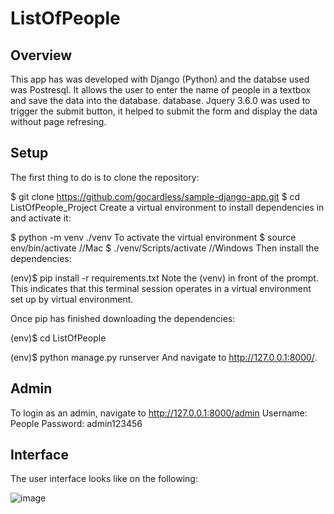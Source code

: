 # ListOfPeople
## Overview
This app has was developed with Django (Python) and the databse used was Postresql. It allows the user to enter the name of people in a textbox and save the data into the database.
database. Jquery 3.6.0 was used to trigger the submit button, it helped to submit the form and display the data without page refresing. 

## Setup

The first thing to do is to clone the repository:

$ git clone https://github.com/gocardless/sample-django-app.git
$ cd ListOfPeople_Project
Create a virtual environment to install dependencies in and activate it:

$ python -m venv ./venv
To activate the virtual environment
$ source env/bin/activate //Mac
$ ./venv/Scripts/activate //Windows
Then install the dependencies:

(env)$ pip install -r requirements.txt
Note the (venv) in front of the prompt. This indicates that this terminal session operates in a virtual environment set up by virtual environment.

Once pip has finished downloading the dependencies:

(env)$ cd ListOfPeople

(env)$ python manage.py runserver
And navigate to http://127.0.0.1:8000/.

## Admin
To login as an admin, navigate to http://127.0.0.1:8000/admin
Username: People
Password: admin123456

## Interface
The user interface looks like on the following:

![image](https://user-images.githubusercontent.com/48994734/181648734-b1929ad4-0ca7-44fd-80bf-a615ae531625.png)

